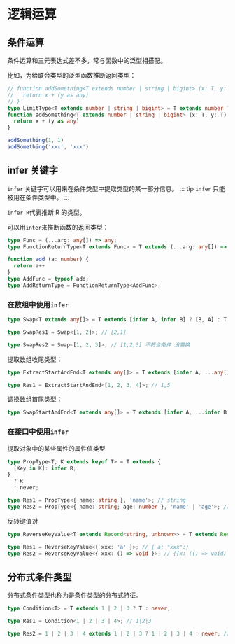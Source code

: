 # 逻辑运算

## 条件运算

条件运算和三元表达式差不多，常与函数中的泛型相搭配。

比如，为给联合类型的泛型函数推断返回类型：

```ts
// function addSomething<T extends number | string | bigint> (x: T, y: T) {
//   return x + (y as any)
// }
type LimitType<T extends number | string | bigint> = T extends number ? number : T extends string ? string : T extends bigint ? bigint : never;
function addSomething<T extends number | string | bigint> (x: T, y: T): LimitType<T> {
  return x + (y as any)
}

addSomething(1, 1)
addSomething('xxx', 'xxx')
```

## infer 关键字

`infer` 关键字可以用来在条件类型中提取类型的某一部分信息。
::: tip
`infer` 只能被用在条件类型中。
:::

`infer R`代表推断 R 的类型。

可以用`inter`来推断函数的返回类型：

```ts
type Func = (...arg: any[]) => any;
type FunctionReturnType<T extends Func> = T extends (...arg: any[]) => infer R ? R : never;

function add (a: number) {
  return a++
}
type AddFunc = typeof add;
type AddReturnType = FunctionReturnType<AddFunc>;
```

### 在数组中使用`infer`

```ts
type Swap<T extends any[]> = T extends [infer A, infer B] ? [B, A] : T;

type SwapRes1 = Swap<[1, 2]>; // [2,1]

type SwapRes2 = Swap<[1, 2, 3]>; // [1,2,3] 不符合条件 没置换
```

提取数组收尾类型：

```ts
type ExtractStartAndEnd<T extends any[]> = T extends [infer A, ...any[], infer B] ? [A, B] : T;

type Res1 = ExtractStartAndEnd<[1, 2, 3, 4]>; // 1,5
```

调换数组首尾类型：

```ts
type SwapStartAndEnd<T extends any[]> = T extends [infer A, ...infer B, infer C] ? [C, ...B, A] : T;
```

### 在接口中使用`infer`

提取对象中的某些属性的属性值类型

```ts
type PropType<T, K extends keyof T> = T extends {
  [Key in K]: infer R;
}
  ? R
  : never;

type Res1 = PropType<{ name: string }, 'name'>; // string
type Res2 = PropType<{ name: string; age: number }, 'name' | 'age'>; // string | number
```

反转键值对

```ts
type ReverseKeyValue<T extends Record<string, unknown>> = T extends Record<infer K, infer V> ? Record<V & string, K> : never;

type Res1 = ReverseKeyValue<{ xxx: 'a' }>; // { a: "xxx";}
type Res2 = ReverseKeyValue<{ xxx: () => void }>; // {[x: (() => void) & string]: "xxx"}
```

## 分布式条件类型

分布式条件类型也称为是条件类型的分布式特征。

```ts
type Condition<T> = T extends 1 | 2 | 3 ? T : never;

type Res1 = Condition<1 | 2 | 3 | 4>; // 1|2|3

type Res2 = 1 | 2 | 3 | 4 extends 1 | 2 | 3 ? 1 | 2 | 3 | 4 : never; // never
```
